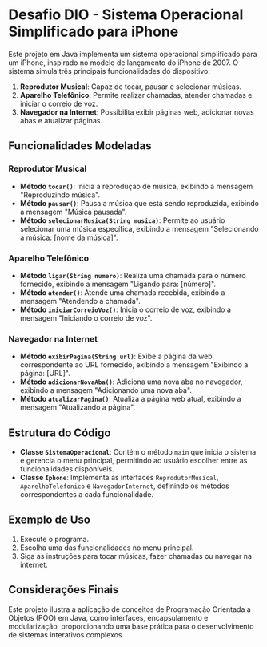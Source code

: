 # Desafio DIO - Sistema Operacional Simplificado para iPhone

Este projeto em Java implementa um sistema operacional simplificado para um iPhone, inspirado no modelo de lançamento do iPhone de 2007. O sistema simula três principais funcionalidades do dispositivo:

1. **Reprodutor Musical**: Capaz de tocar, pausar e selecionar músicas.
2. **Aparelho Telefônico**: Permite realizar chamadas, atender chamadas e iniciar o correio de voz.
3. **Navegador na Internet**: Possibilita exibir páginas web, adicionar novas abas e atualizar páginas.

## Funcionalidades Modeladas

### Reprodutor Musical

- **Método `tocar()`**: Inicia a reprodução de música, exibindo a mensagem "Reproduzindo música".
- **Método `pausar()`**: Pausa a música que está sendo reproduzida, exibindo a mensagem "Música pausada".
- **Método `selecionarMusica(String musica)`**: Permite ao usuário selecionar uma música específica, exibindo a mensagem "Selecionando a música: [nome da música]".

### Aparelho Telefônico

- **Método `ligar(String numero)`**: Realiza uma chamada para o número fornecido, exibindo a mensagem "Ligando para: [número]".
- **Método `atender()`**: Atende uma chamada recebida, exibindo a mensagem "Atendendo a chamada".
- **Método `iniciarCorreioVoz()`**: Inicia o correio de voz, exibindo a mensagem "Iniciando o correio de voz".

### Navegador na Internet

- **Método `exibirPagina(String url)`**: Exibe a página da web correspondente ao URL fornecido, exibindo a mensagem "Exibindo a página: [URL]".
- **Método `adicionarNovaAba()`**: Adiciona uma nova aba no navegador, exibindo a mensagem "Adicionando uma nova aba".
- **Método `atualizarPagina()`**: Atualiza a página web atual, exibindo a mensagem "Atualizando a página".

## Estrutura do Código

- **Classe `SistemaOperacional`**: Contém o método `main` que inicia o sistema e gerencia o menu principal, permitindo ao usuário escolher entre as funcionalidades disponíveis.
- **Classe `Iphone`**: Implementa as interfaces `ReprodutorMusical`, `AparelhoTelefonico` e `NavegadorInternet`, definindo os métodos correspondentes a cada funcionalidade.

## Exemplo de Uso

1. Execute o programa.
2. Escolha uma das funcionalidades no menu principal.
3. Siga as instruções para tocar músicas, fazer chamadas ou navegar na internet.

## Considerações Finais

Este projeto ilustra a aplicação de conceitos de Programação Orientada a Objetos (POO) em Java, como interfaces, encapsulamento e modularização, proporcionando uma base prática para o desenvolvimento de sistemas interativos complexos.
